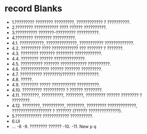# record Blanks

- 1.????????? ???????? ?????????, ???????????? ? ??????????.
- 2.???????? ??????????? ???? ?????? ??????????.
- 3.?????????? ???????-????????? ??????????. 
- 4.???????? ???????? ??????????.
- 4.1. ???????????, ??????????????, ??????????? ?????????????.
- 4.2. ????????? ???? ???????????? ??? ??????? ? ???????.
- 4.3. ???????? ??????? ???????? ????????????.
- 4.4. ???????? ?????? ??????????????.
- 4.5. ?????????? ??????? ???????????? ??????????.
- 4.6. ????????????? ?????? ??????? ?????????.
- 4.7. ?????????? ????????/?????? ??????????.
- 4.8. ?????.
- 4.9. ???????? ????? ??????????? ??????????.
- 4.10. ????????? ?????????? ? ?????? ????????.
- 4.11. ????????, ??????????, ????????, ????????? ?????? ???????? ? ????????.
- 4.12. ????????, ??????????, ????????, ????????? ?????????????, ?????????????????? ? ??????? (?????? ??????????????).
- 5.???????????? ???????????? ??????????.
- 6.UI
- ...
-8
-9. ???????? ??????
-10.
-11. New
p
q